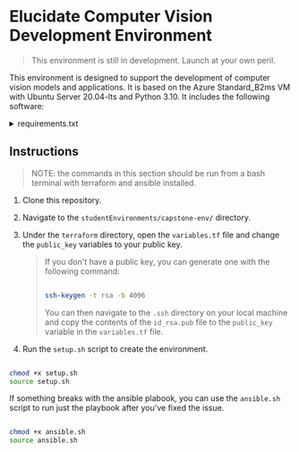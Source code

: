 # Elucidate Computer Vision Development Environment

> This environment is still in development. Launch at your own peril.

This environment is designed to support the development of computer vision models and applications. It is based on the Azure Standard_B2ms VM with Ubuntu Server 20.04-lts and Python 3.10. It includes the following software:

<details>
<summary>requirements.txt</summary>

asttokens==2.4.1  
bleach==6.1.0  
certifi==2024.2.2  
charset-normalizer==3.3.2  
comm==0.2.1  
contourpy==1.2.0  
cycler==0.12.1  
debugpy==1.8.1  
decorator==5.1.1  
docopt==0.6.2  
exceptiongroup==1.2.0  
executing==2.0.1  
filelock==3.13.1  
fonttools==4.48.1  
fsspec==2024.2.0  
idna==3.6  
ipykernel==6.29.2  
ipython==8.21.0  
jedi==0.19.1  
Jinja2==3.1.3  
jupyter_client==8.6.0  
jupyter_core==5.7.1  
kaggle==1.6.5  
kiwisolver==1.4.5  
MarkupSafe==2.1.5  
matplotlib==3.8.2  
matplotlib-inline==0.1.6  
mpmath==1.3.0  
nest-asyncio==1.6.0  
networkx==3.2.1  
numpy==1.26.4  
nvidia-cublas-cu12==12.1.3.1  
nvidia-cuda-cupti-cu12==12.1.105  
nvidia-cuda-nvrtc-cu12==12.1.105  
nvidia-cuda-runtime-cu12==12.1.105  
nvidia-cudnn-cu12==8.9.2.26  
nvidia-cufft-cu12==11.0.2.54  
nvidia-curand-cu12==10.3.2.106  
nvidia-cusolver-cu12==11.4.5.107  
nvidia-cusparse-cu12==12.1.0.106  
nvidia-nccl-cu12==2.19.3  
nvidia-nvjitlink-cu12==12.3.101  
nvidia-nvtx-cu12==12.1.105  
opencv-python==4.9.0.80  
packaging==23.2  
pandas==2.2.0  
parso==0.8.3  
pexpect==4.9.0  
pillow==10.2.0  
pipreqs==0.4.13  
platformdirs==4.2.0  
prompt-toolkit==3.0.43  
psutil==5.9.8  
ptyprocess==0.7.0  
pure-eval==0.2.2  
py-cpuinfo==9.0.0  
Pygments==2.17.2  
pyparsing==3.1.1  
python-dateutil==2.8.2  
python-slugify==8.0.4  
pytz==2024.1  
PyYAML==6.0.1  
pyzmq==25.1.2  
requests==2.31.0  
scipy==1.12.0  
seaborn==0.13.2  
six==1.16.0  
stack-data==0.6.3  
sympy==1.12  
text-unidecode==1.3  
thop==0.1.1.post2209072238  
torch==2.2.0  
torchvision==0.17.0  
tornado==6.4  
tqdm==4.66.1  
traitlets==5.14.1  
triton==2.2.0  
typing_extensions==4.9.0  
tzdata==2023.4  
ultralytics==8.1.11  
urllib3==2.2.0  
wcwidth==0.2.13  
webencodings==0.5.1  
yarg==0.1.9  

</details>

## Instructions

> NOTE: the commands in this section should be run from a bash terminal with terraform and ansible installed.

1. Clone this repository.
2. Navigate to the `studentEnvironments/capstone-env/` directory.
3. Under the `terraform` directory, open the `variables.tf` file and change the `public_key` variables to your public key.
    > If you don't have a public key, you can generate one with the following command:
    >
    > ```bash
    >
    > ssh-keygen -t rsa -b 4096
    > ```
    >
    > You can then navigate to the `.ssh` directory on your local machine and copy the contents of the `id_rsa.pub` file to the `public_key` variable in the `variables.tf` file.

4. Run the `setup.sh` script to create the environment.

```bash

chmod +x setup.sh
source setup.sh

```

If something breaks with the ansible plabook, you can use the `ansible.sh` script to run just the playbook after you've fixed the issue.

```bash

chmod +x ansible.sh
source ansible.sh

```
